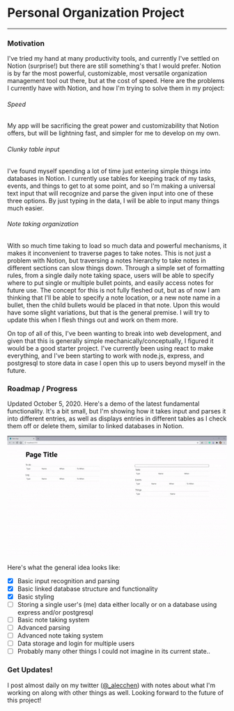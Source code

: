 # Personal Organization Project
---
### Motivation
I've tried my hand at many productivity tools, and currently I've settled on Notion (surprise!) but there are still something's that I would prefer. Notion is by far the most powerful, customizable, most versatile organization management tool out there, but at the cost of speed. Here are the problems I currently have with Notion, and how I'm trying to solve them in my project:

###### Speed
My app will be sacrificing the great power and customizability that Notion offers, but will be lightning fast, and simpler for me to develop on my own.
###### Clunky table input
I've found myself spending a lot of time just entering simple things into databases in Notion. I currently use tables for keeping track of my tasks, events, and things to get to at some point, and so I'm making a universal text input that will recognize and parse the given input into one of these three options. By just typing in the data, I will be able to input many things much easier.
###### Note taking organization
With so much time taking to load so much data and powerful mechanisms, it makes it inconvenient to traverse pages to take notes. This is not just a problem with Notion, but traversing a notes hierarchy to take notes in different sections can slow things down. Through a simple set of formatting rules, from a single daily note taking space, users will be able to specify where to put single or multiple bullet points, and easily access notes for future use. The concept for this is not fully fleshed out, but as of now I am thinking that I'll be able to specify a note location, or a new note name in a bullet, then the child bullets would be placed in that note. Upon this would have some slight variations, but that is the general premise. I will try to update this when I flesh things out and work on them more.

On top of all of this, I've been wanting to break into web development, and given that this is generally simple mechanically/conceptually, I figured it would be a good starter project. I've currently been using react to make everything, and I've been starting to work with node.js, express, and postgresql to store data in case I open this up to users beyond myself in the future.

### Roadmap / Progress
Updated October 5, 2020. Here's a demo of the latest fundamental functionality. It's a bit small, but I'm showing how it takes input and parses it into different entries, as well as displays entries in different tables as I check them off or delete them, similar to linked databases in Notion.

![Demo gif](demo.gif)

Here's what the general idea looks like:
- [x] Basic input recognition and parsing
- [x] Basic linked database structure and functionality
- [x] Basic styling
- [ ] Storing a single user's (me) data either locally or on a database using express and/or postgresql
- [ ] Basic note taking system
- [ ] Advanced parsing
- [ ] Advanced note taking system
- [ ] Data storage and login for multiple users
- [ ] Probably many other things I could not imagine in its current state..

### Get Updates!
I post almost daily on my twitter ([@_alecchen](https://twitter.com/_alecchen)) with notes about what I'm working on along with other things as well. Looking forward to the future of this project!
